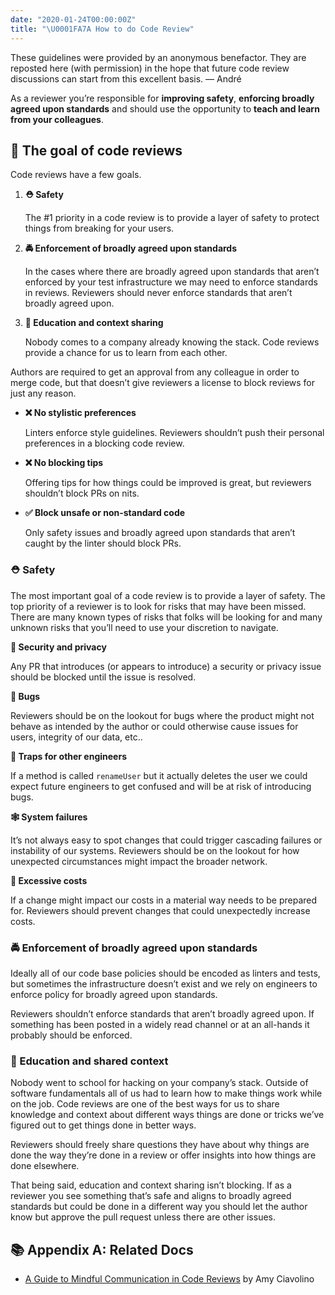 ```yaml
---
date: "2020-01-24T00:00:00Z"
title: "\U0001FA7A How to do Code Review"
---
```


<div class="callout">
These guidelines were provided by an anonymous benefactor. They are reposted here (with permission) in the hope that future code review discussions can start from this excellent basis. &mdash; André
</div>

As a reviewer you’re responsible for **improving safety**, **enforcing broadly agreed upon standards** and should use the opportunity to **teach and learn from your colleagues**.

## 🎯 The goal of code reviews

Code reviews have a few goals.

1. **⛑ Safety**

    The #1 priority in a code review is to provide a layer of safety to protect things from breaking for your users.

2. **🚔 Enforcement of broadly agreed upon standards**

    In the cases where there are broadly agreed upon standards that aren’t enforced by your test infrastructure we may need to enforce standards in reviews. Reviewers should never enforce standards that aren’t broadly agreed upon.

3. **🧠 Education and context sharing**

    Nobody comes to a company already knowing the stack. Code reviews provide a chance for us to learn from each other.

Authors are required to get an approval from any colleague in order to merge code, but that doesn’t give reviewers a license to block reviews for just any reason.

- **❌ No stylistic preferences**

    Linters enforce style guidelines. Reviewers shouldn’t push their personal preferences in a blocking code review.

- **❌ No blocking tips**

    Offering tips for how things could be improved is great, but reviewers shouldn’t block PRs on nits.

- **✅ Block unsafe or non-standard code**

    Only safety issues and broadly agreed upon standards that aren’t caught by the linter should block PRs.

### ⛑  Safety

The most important goal of a code review is to provide a layer of safety. The top priority of a reviewer is to look for risks that may have been missed. There are many known types of risks that folks will be looking for and many unknown risks that you’ll need to use your discretion to navigate.

**🔐 Security and privacy**

Any PR that introduces (or appears to introduce) a security or privacy issue should be blocked until the issue is resolved.

**🐛 Bugs**

Reviewers should be on the lookout for bugs where the product might not behave as intended by the author or could otherwise cause issues for users, integrity of our data, etc..

**🧨 Traps for other engineers**

If a method is called `renameUser` but it actually deletes the user we could expect future engineers to get confused and will be at risk of introducing bugs.

**🕸 System failures**

It’s not always easy to spot changes that could trigger cascading failures or instability of our systems. Reviewers should be on the lookout for how unexpected circumstances might impact the broader network.

**💸 Excessive costs**

If a change might impact our costs in a material way needs to be prepared for. Reviewers should prevent changes that could unexpectedly increase costs.

### 🚔 Enforcement of broadly agreed upon standards

Ideally all of our code base policies should be encoded as linters and tests, but sometimes the infrastructure doesn’t exist and we rely on engineers to enforce policy for broadly agreed upon standards.

Reviewers shouldn’t enforce standards that aren’t broadly agreed upon. If something has been posted in a widely read channel or at an all-hands it probably should be enforced.

### 🧠 Education and shared context

Nobody went to school for hacking on your company’s stack. Outside of software fundamentals all of us had to learn how to make things work while on the job. Code reviews are one of the best ways for us to share knowledge and context about different ways things are done or tricks we’ve figured out to get things done in better ways.

Reviewers should freely share questions they have about why things are done the way they’re done in a review or offer insights into how things are done elsewhere.

That being said, education and context sharing isn’t blocking. If as a reviewer you see something that’s safe and aligns to broadly agreed standards but could be done in a different way you should let the author know but approve the pull request unless there are other issues.

## 📚 Appendix A: Related Docs

- [A Guide to Mindful Communication in Code Reviews](https://kickstarter.engineering/a-guide-to-mindful-communication-in-code-reviews-48aab5282e5e) by Amy Ciavolino
